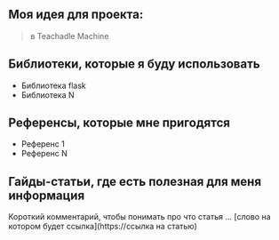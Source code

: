 ## Моя идея для проекта:
> в Teachadle Machine 
## Библиотеки, которые я буду использовать
- Библиотека flask
- Библиотека N

## Референсы, которые мне пригодятся
- Референс 1
- Референс N

## Гайды-статьи, где есть полезная для меня информация
Короткий комментарий, чтобы понимать про что статья ... [слово на котором будет ссылка](https://ссылка на статью)
